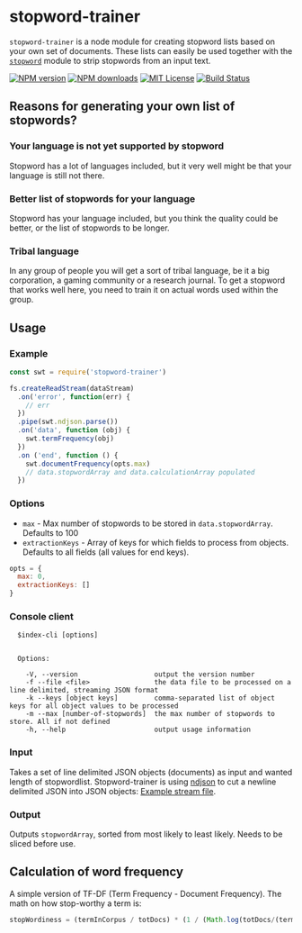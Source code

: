 # stopword-trainer
`stopword-trainer` is a node module for creating stopword lists based on your own set of documents. These lists can easily be used together with the [`stopword`](https://github.com/fergiemcdowall/stopword/) module to strip stopwords from an input text.

[![NPM version](http://img.shields.io/npm/v/stopword-trainer.svg?style=flat)](https://npmjs.org/package/stopword-trainer)
[![NPM downloads](http://img.shields.io/npm/dm/stopword-trainer.svg?style=flat)](https://npmjs.org/package/stopword-trainer)
[![MIT License](http://img.shields.io/badge/license-MIT-blue.svg?style=flat)](LICENSE)
[![Build Status](https://travis-ci.org/eklem/stopword-trainer.svg?branch=master)](https://travis-ci.org/eklem/stopword-trainer)

## Reasons for generating your own list of stopwords?

### Your language is not yet supported by stopword
Stopword has a lot of languages included, but it very well might be that your language is still not there.

### Better list of stopwords for your language
Stopword has your language included, but you think the quality could be better, or the list of stopwords to be longer.

### Tribal language
In any group of people you will get a sort of tribal language, be it a big corporation, a gaming community or a research journal. To get a stopword that works well here, you need to train it on actual words used within the group.

## Usage

### Example
```javascript
const swt = require('stopword-trainer')

fs.createReadStream(dataStream)
  .on('error', function(err) {
    // err
  })
  .pipe(swt.ndjson.parse())
  .on('data', function (obj) {
    swt.termFrequency(obj)
  })
  .on ('end', function () {
    swt.documentFrequency(opts.max)
    // data.stopwordArray and data.calculationArray populated
  })
```

### Options
* `max` - Max number of stopwords to be stored in `data.stopwordArray`. Defaults to 100
* `extractionKeys` - Array of keys for which fields to process from objects. Defaults to all fields (all values for end keys).

```javascript
opts = {
  max: 0,
  extractionKeys: []
}
```

### Console client
```
  $index-cli [options]


  Options:

    -V, --version                   output the version number
    -f --file <file>                the data file to be processed on a line delimited, streaming JSON format
    -k --keys [object keys]         comma-separated list of object keys for all object values to be processed
    -m --max [number-of-stopwords]  the max number of stopwords to store. All if not defined
    -h, --help                      output usage information
```

### Input
Takes a set of line delimited JSON objects (documents) as input and wanted length of stopwordlist. Stopword-trainer is using [ndjson](https://github.com/maxogden/ndjson) to cut a newline delimited JSON into JSON objects: [Example stream file](https://github.com/fergiemcdowall/reuters-21578-json/blob/master/data/fullFileStream/justTen.str).

### Output
Outputs `stopwordArray`, sorted from most likely to least likely. Needs to be sliced before use.

## Calculation of word frequency
A simple version of TF-DF (Term Frequency - Document Frequency). The math on how stop-worthy a term is:
```javascript
stopWordiness = (termInCorpus / totDocs) * (1 / (Math.log(totDocs/(termInDocs - 1))))
```
